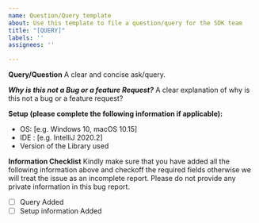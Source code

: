 ```yaml
---
name: Question/Query template
about: Use this template to file a question/query for the SDK team
title: "[QUERY]"
labels: ''
assignees: ''

---
```


**Query/Question**
A clear and concise ask/query.

***Why is this not a Bug or a feature Request?***
A clear explanation of why is this not a bug or a feature request?

**Setup (please complete the following information if applicable):**

- OS: [e.g. Windows 10, macOS 10.15]
- IDE : [e.g. IntelliJ 2020.2]
- Version of the Library used

 **Information Checklist**
 Kindly make sure that you have added all the following information above and checkoff the required fields otherwise we will treat the issue as an incomplete report.  Please do not provide any private information in this bug report.

- [ ] Query Added
- [ ] Setup information Added
